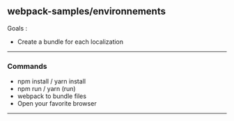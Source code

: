 ## webpack-samples/environnements
Goals : 
- Create a bundle for each localization
______________________________________

### Commands
- npm install / yarn install
- npm run / yarn (run)
- webpack to bundle files
- Open your favorite browser
______________________________________
